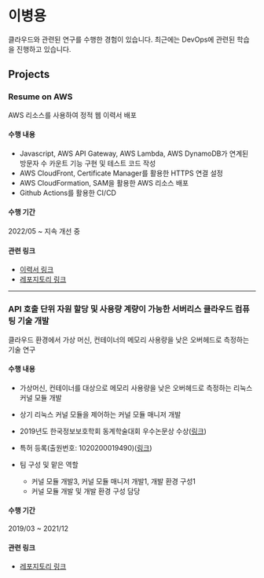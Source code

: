 # 이병용

클라우드와 관련된 연구를 수행한 경험이 있습니다. 최근에는 DevOps에 관련된 학습을 진행하고 있습니다.

## Projects

### Resume on AWS

AWS 리소스를 사용하여 정적 웹 이력서 배포

#### 수행 내용

 * Javascript, AWS API Gateway, AWS Lambda, AWS DynamoDB가 연계된 방문자 수 카운트 기능 구현 및 테스트 코드 작성
 * AWS CloudFront, Certificate Manager를 활용한 HTTPS 연결 설정
 * AWS CloudFormation, SAM을 활용한 AWS 리소스 배포
 * Github Actions를 활용한 CI/CD

#### 수행 기간

2022/05 ~ 지속 개선 중

#### 관련 링크

 * [이력서 링크](https://resume-ko.yibyeongyong.com)
 * [레포지토리 링크](https://github.com/ybyo/resume-on-aws)

---

### API 호출 단위 자원 할당 및 사용량 계량이 가능한 서버리스 클라우드 컴퓨팅 기술 개발

클라우드 환경에서 가상 머신, 컨테이너의 메모리 사용량을 낮은 오버헤드로 측정하는 기술 연구

#### 수행 내용

 * 가상머신, 컨테이너를 대상으로 메모리 사용량을 낮은 오버헤드로 측정하는 리눅스 커널 모듈 개발
 * 상기 리눅스 커널 모듈을 제어하는 커널 모듈 매니저 개발
 * 2019년도 한국정보보호학회 동계학술대회 우수논문상 수상([링크](https://resume-ko.yibyeongyong.com/cisc-w19-prize.pdf))
 * 특허 등록(출원번호: 1020200019490)([링크](https://resume-ko.yibyeongyong.com/patent-procmon.pdf))

 * 팀 구성 및 맡은 역할
   * 커널 모듈 개발3, 커널 모듈 매니저 개발1, 개발 환경 구성1
   * 커널 모듈 개발 및 개발 환경 구성 담당

#### 수행 기간

2019/03 ~ 2021/12

#### 관련 링크

 * [레포지토리 링크](https://github.com/keti-openfx/OpenFx-metering)
